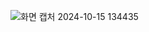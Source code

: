 ![화면 캡처 2024-10-15 134435](https://github.com/user-attachments/assets/f81fd0a2-818a-4acc-bd0f-9619dfe2272e)
